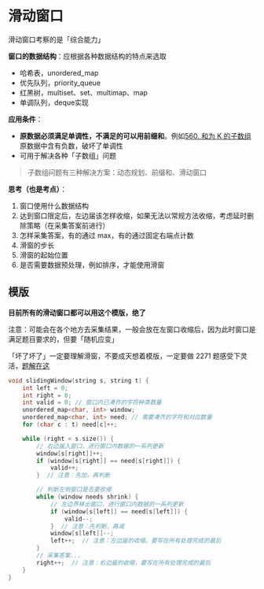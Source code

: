 # 滑动窗口

滑动窗口考察的是「综合能力」

**窗口的数据结构**：应根据各种数据结构的特点来选取

- 哈希表，unordered_map
- 优先队列，priority_queue
- 红黑树，multiset、set、multimap、map
- 单调队列，deque实现

**应用条件**：

- **原数据必须满足单调性，不满足的可以用前缀和**。例如[560. 和为 K 的子数组](https://leetcode-cn.com/problems/subarray-sum-equals-k/)原数据中含有负数，破坏了单调性
- 可用于解决各种「子数组」问题

> 子数组问题有三种解决方案：动态规划、前缀和、滑动窗口

**思考（也是考点）**：

1. 窗口使用什么数据结构
2. 达到窗口限定后，左边届该怎样收缩，如果无法以常规方法收缩，考虑延时删除策略（在采集答案前进行）
3. 怎样采集答案，有的通过 max，有的通过固定右端点计数
3. 滑窗的步长
3. 滑窗的起始位置
3. 是否需要数据预处理，例如排序，才能使用滑窗

## 模版

**目前所有的滑动窗口都可以用这个模版，绝了**

注意：可能会在各个地方去采集结果，一般会放在左窗口收缩后，因为此时窗口是满足题目要求的，但要「随机应变」

「坏了坏了」一定要理解滑窗，不要成天想着模版，一定要做 2271 题感受下灵活，[题解在这](https://doongz.gitbook.io/notes/algorithm/2-suan-fa-ji-chu/li-ti-hua-dong-chuang-kou/2271-ling-huo-ti-li-san-hua-chuang-tan-zi-fu-gai-de-zui-duo-bai-se-zhuan-kuai-shu)

```c++
void slidingWindow(string s, string t) {
    int left = 0;
    int right = 0;
    int valid = 0; // 窗口内已凑齐的字符种类数量
    unordered_map<char, int> window;
    unordered_map<char, int> need; // 需要凑齐的字符和对应数量
    for (char c : t) need[c]++;

    while (right < s.size()) {
        // 右边届入窗口，进行窗口内数据的一系列更新
        window[s[right]]++;
        if (window[s[right]] == need[s[right]]) {
            valid++;
        }  // 注意：先加，再判断

        // 判断左侧窗口是否要收缩
        while (window needs shrink) {
            // 左边界移出窗口，进行窗口内数据的一系列更新
            if (window[s[left]] == need[s[left]]) {
                valid--;
            }  // 注意：先判断，再减
            window[s[left]]--;
            left++;  // 注意：左边届的收缩，要写在所有处理完成的最后
        }
        // 采集答案...
        right++;  // 注意：右边届的收缩，要写在所有处理完成的最后
    }
}
```

